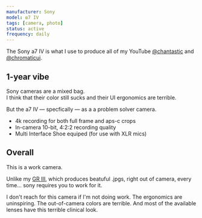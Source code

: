 ```yaml
---
manufacturer: Sony
model: ⍺7 IV
tags: [camera, photo]
status: active
frequency: daily
---
```


The Sony a7 IV is what I use to produce all of my YouTube [@chantastic](https://www.youtube.com/@chantastic) and [@chromaticui](https://www.youtube.com/@chromaticui).

## 1-year vibe

Sony cameras are a mixed bag.  
I think that their color still sucks and their UI ergonomics are terrible.

But the a7 IV — specfically — as a a problem solver camera.

- 4k recording for both full frame and aps-c crops
- In-camera 10-bit, 4:2:2 recording quality
- Multi Interface Shoe equiped (for use with XLR mics)

## Overall

This is a work camera.

Unlike my [GR III](/uses/ricoh-gr-iii), which produces beatuful .jpgs, right out of camera, every time… sony requires you to work for it.

I don't reach for this camera if I'm not doing work. The ergonomics are uninspiring. The out-of-camera colors are terrible. And most of the available lenses have this terrible clinical look.
